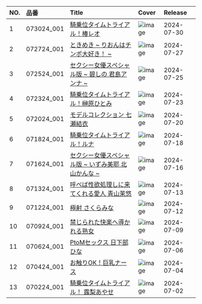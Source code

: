 |NO.|品番|Title|Cover|Release|
|:---|:---|:---|:---|:---|
1|073024_001|[騎乗位タイムトライアル！椿レオ](https://www.avmoive.top/index.php/archives/33834/)|![image](https://www.1pondo.tv/assets/sample/073024_001/str.jpg)|2024-07-30
2|072724_001|[ときめき ~ りおんはチンポ大好き！ ~](https://www.avmoive.top/index.php/archives/33835/)|![image](https://www.1pondo.tv/assets/sample/072724_001/str.jpg)|2024-07-27
3|072524_001|[セクシー女優スペシャル版 ~ 碧しの 君島アンナ ~](https://www.avmoive.top/index.php/archives/33836/)|![image](https://www.1pondo.tv/assets/sample/072524_001/str.jpg)|2024-07-25
4|072324_001|[騎乗位タイムトライアル！榊原ひとみ](https://www.avmoive.top/index.php/archives/33837/)|![image](https://www.1pondo.tv/assets/sample/072324_001/str.jpg)|2024-07-23
5|072024_001|[モデルコレクション 七瀬結衣](https://www.avmoive.top/index.php/archives/33838/)|![image](https://www.1pondo.tv/assets/sample/072024_001/str.jpg)|2024-07-20
6|071824_001|[騎乗位タイムトライアル！ルナ](https://www.avmoive.top/index.php/archives/33839/)|![image](https://www.1pondo.tv/assets/sample/071824_001/str.jpg)|2024-07-18
7|071624_001|[セクシー女優スペシャル版 ~ いずみ美耶 北山かんな ~](https://www.avmoive.top/index.php/archives/33840/)|![image](https://www.1pondo.tv/assets/sample/071624_001/str.jpg)|2024-07-16
8|071324_001|[呼べば性欲処理しに来てくれる愛人 青山茉悠](https://www.avmoive.top/index.php/archives/33841/)|![image](https://www.1pondo.tv/assets/sample/071324_001/str.jpg)|2024-07-13
9|071224_001|[極射 さくらみな](https://www.avmoive.top/index.php/archives/33842/)|![image](https://www.1pondo.tv/assets/sample/071224_001/str.jpg)|2024-07-12
10|070924_001|[禁じられた快楽へ導かれる熟女](https://www.avmoive.top/index.php/archives/33843/)|![image](https://www.1pondo.tv/assets/sample/070924_001/str.jpg)|2024-07-09
11|070624_001|[PtoMセックス	日下部ひな](https://www.avmoive.top/index.php/archives/33844/)|![image](https://www.1pondo.tv/assets/sample/070624_001/str.jpg)|2024-07-06
12|070424_001|[お触りOK！巨乳ナース](https://www.avmoive.top/index.php/archives/33845/)|![image](https://www.1pondo.tv/assets/sample/070424_001/str.jpg)|2024-07-04
13|070224_001|[騎乗位タイムトライアル！ 露梨あやせ](https://www.avmoive.top/index.php/archives/33846/)|![image](https://www.1pondo.tv/assets/sample/070224_001/str.jpg)|2024-07-02